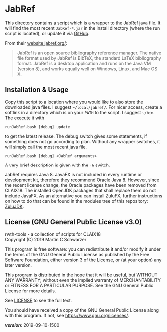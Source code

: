 # JabRef

This directory contains a script which is a wrapper to
the JabRef java file. 
It will find the most recent `JabRef-*.jar` in the install directory
(where the run script is located), 
or update it via [GitHub](https://github.com/JabRef/jabref).

From their [website jabref.org/](http://www.jabref.org/):

> JabRef is an open source bibliography reference manager. 
> The native file format used by JabRef is BibTeX, 
> the standard LaTeX bibliography format. 
> JabRef is a desktop application and runs on the Java VM (version 8), 
> and works equally well on Windows, Linux, and Mac OS X.

## Installation & Usage

Copy this script to a location where you would like to also store
the downloaded java files.
I suggest `~/local/jabref/`.
For nicer access, create a softlink in a directory which is on 
your `PATH` to the script.
I suggest `~/bin`.
The execute it with 
```
runJabRef.bash [debug] update 
```
to get the latest release.
The debug switch gives some statements, if something does not go according to plan.
Without any wrapper switches, it will simply call the most recent java file.

```
runJabRef.bash [debug] <JabRef arguments>
```
A very brief description is given with the `-h` switch.

JabRef requires Java 8.
JavaFX is not included in every runtime or development kit, 
therefore they recommend Oracle Java 8. 
However, since the recent license change, the Oracle packages have been removed from CLAIX18.
The installed OpenJDK packages that shall replace them do not include JavaFX.
As an alternative you can install ZuluFX, further instructions on how to do that can be found
in the modules tree of this repository: [ZuluJDK](../../modules/modulefiles/source/zulujdk/README.md).


## License (GNU General Public License v3.0)

rwth-tools - a collection of scripts for CLAIX18  
Copyright (C) 2019 Martin C Schwarzer

This program is free software: you can redistribute it and/or modify
it under the terms of the GNU General Public License as published by
the Free Software Foundation, either version 3 of the License, or
(at your option) any later version.

This program is distributed in the hope that it will be useful,
but WITHOUT ANY WARRANTY; without even the implied warranty of
MERCHANTABILITY or FITNESS FOR A PARTICULAR PURPOSE.  See the
GNU General Public License for more details.

See [LICENSE](../../LICENSE) to see the full text.

You should have received a copy of the GNU General Public License
along with this program.  If not, see <https://www.gnu.org/licenses/>.

___version___: 2019-09-10-1500
